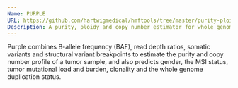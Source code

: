 ```yaml
---
Name: PURPLE
URL: https://github.com/hartwigmedical/hmftools/tree/master/purity-ploidy-estimator
Description: A purity, ploidy and copy number estimator for whole genome tumor data
---
```


Purple combines B-allele frequency (BAF), read depth ratios, somatic variants and
structural variant breakpoints to estimate the purity and copy number profile
of a tumor sample, and also predicts gender, the MSI status, tumor mutational
load and burden, clonality and the whole genome duplication status.
